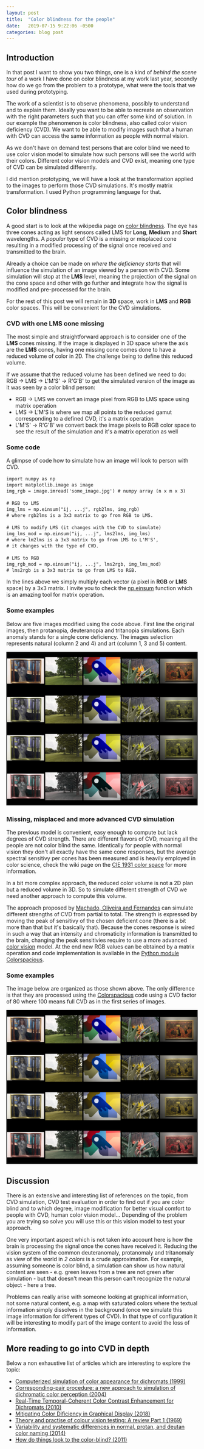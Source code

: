 ```yaml
---
layout: post
title:  "Color blindness for the people"
date:   2019-07-15 9:22:06 -0500
categories: blog post
---
```


## Introduction
In that post I want to show you two things, one is a kind of *behind the scene tour* of a work I have done on color blindness at my work last year, secondly how do we go from the problem to a prototype, what were the tools that we used during prototyping.

The work of a scientist is to observe phenomena, possibly to understand and to explain them. Ideally you want to be able to recreate an observation with the right parameters such that you can offer some kind of solution. In our example the phenomenon is color blindness, also called color vision deficiency (CVD). We want to be able to modify images such that a  human with CVD can access the same information as people with normal vision.

As we don't have on demand test persons that are color blind we need to use color vision model to simulate how such persons will see the world with their colors. Different color vision models and CVD exist, meaning one type of CVD can be simulated differently.

I did mention prototyping, we will have a look at the transformation applied to the images to perform those CVD simulations. It's mostly matrix transformation. I used Python programming language for that.

## Color blindness
A good start is to look at the wikipedia page on [color blindness][CVDwiki-link]. The eye has three cones acting as light sensors called LMS for **Long**, **Medium** and **Short** wavelengths. A *popular* type of CVD is a missing or misplaced cone resulting in a modified processing of the signal once received and transmitted to the brain.

Already a choice can be made on *where the deficiency starts* that will influence the simulation of an image viewed by a person with CVD. Some simulation will stop at the **LMS** level, meaning the projection of the signal on the cone space and other with go further and integrate how the signal is modified and pre-processed for the brain.

For the rest of this post we will remain in **3D** space, work in **LMS** and **RGB** color spaces. This will be convenient for the CVD simulations.

### CVD with one LMS cone missing
The most simple and straightforward approach is to consider one of the **LMS** cones missing. If the image is displayed in 3D space where the axis are the **LMS** cones, having one missing cone comes done to have a reduced volume of color in 2D. The challenge being to define this reduced volume.

If we assume that the reduced volume has been defined we need to do: RGB -> LMS -> L'M'S' -> R'G'B' to get the simulated version of the image as it was seen by a color blind person:
+ RGB -> LMS we convert an image pixel from RGB to LMS space using matrix operation
+ LMS -> L'M'S  is where we map all points to the reduced gamut corresponding to a defined CVD, it's a matrix operation
+ L'M'S' -> R'G'B' we convert back the image pixels to RGB color space to see the result of the simulation and it's a matrix operation as well

### Some code
A glimpse of code how to simulate how an image will look to person with CVD.

```
import numpy as np
import matplotlib.image as image
img_rgb = image.imread('some_image.jpg') # numpy array (n x m x 3)

# RGB to LMS
img_lms = np.einsum("ij, ...j", rgb2lms, img_rgb)
# where rgb2lms is a 3x3 matrix to go from RGB to LMS.

# LMS to modify LMS (it changes with the CVD to simulate)
img_lms_mod = np.einsum("ij, ...j", lms2lms, img_lms)
# where lm2lms is a 3x3 matrix to go from LMS to L'M'S',
# it changes with the type of CVD.

# LMS to RGB
img_rgb_mod = np.einsum("ij, ...j", lms2rgb, img_lms_mod)
# lms2rgb is a 3x3 matrix to go from LMS to RGB.
```

In the lines above we simply multiply each vector (a pixel in **RGB** or **LMS** space) by a 3x3 matrix. I invite you to check the [np.einsum][einsum-link] function which is an amazing tool for matrix operation.

### Some examples
Below are five images modified using the code above. First line the original images, then protanopia, deuteranopia and tritanopia simulations. Each anomaly stands for a single cone deficiency. The images selection represents natural (column 2 and 4) and art (column 1, 3 and 5) content.

![](/data/imMontage.jpg)

### Missing, misplaced and more advanced CVD simulation
The previous model is convenient, easy enough to compute but lack degrees of CVD strength. There are different flavors of CVD, meaning all the people are not color blind the same. Identically for people with normal vision they don't all exactly  have the same cone responses, but the average spectral sensitivy per cones has been measured and is heavily employed in color science, check the wiki page on the [CIE 1931 color space][CIE1931-link] for more information.

In a bit more complex approach, the reduced color volume is not a 2D plan but a reduced volume in 3D. So to simulate different strength of CVD we need another approach to compute this volume.

The approach proposed by [Machado, Oliveira and Fernandes][MachadoColospacious-link] can simulate different strengths of CVD from partial to total. The strength is expressed by moving the peak of sensitivy of the chosen deficient cone (there is a bit more than that but it's basically that). Because the cones response is wired in such a way that an intensity and chromaticity information is transmitted to the brain, changing the peak sensitivies require to use a more advanced [color vision][ColorVision-link] model. At the end new RGB values can be obtained by a matrix operation and code implementation is available in the [Python module Colorspacious][colorspacious-link].

### Some examples
The image below are organized as those shown above. The only difference is that they are processed using the [Colorspacious][colorspacious-link] code using a CVD factor of 80 where 100 means full CVD as in the first series of images.

![](/data/imMontageMachado.jpg)

## Discussion
There is an extensive and interesting list of references on the topic, from CVD simulation, CVD test evaluation in order to find out if you are color blind and to which degree, image modification for better visual comfort to people with CVD, human color vision model... Depending of the problem you are trying so solve you will use this or this vision model to test your approach.

One very important aspect which is not taken into account here is how the brain is processing the signal once the cones have received it. Reducing the vision system of the common deuteranomaly, protanomaly and tritanomaly as view of the world in *2 colors* is a crude approximation. For example, assuming someone is color blind, a simulation can show us how natural content are seen - e.g. green leaves from a tree are not green after simulation - but that doesn't mean this person can't recognize the natural object - here a tree.

Problems can really arise with someone looking at graphical information, not some natural content, e.g. a map with saturated colors where the textual information simply dissolves in the background (once we simulate this image information for different types of CVD). In that type of configuration it will be interesting to modify part of the image content to avoid the loss of information.

## More reading to go into CVD in depth
Below a non exhaustive list of articles which are interesting to explore the topic:
+ [Computerized simulation of color appearance for dichromats (1999)][computeSimu-link]
+ [Corresponding-pair procedure: a new approach to simulation of dichromatic color perception (2004)][correspondingPair-link]
+ [Real-Time Temporal-Coherent Color Contrast Enhancement for Dichromats (2010)][RealtimeTemp-link]
+ [Mitigating Color Dificiency in Graphical Display (2018)][MitigatingColor-link]
+ [Theory and practise of colour vision testing: A review Part 1 (1969)][lakowski-link]
+ [Variability and systematic differences in normal, protan, and deutan color naming (2014)][variability-link]
+ [How do things look to the color-blind? (2011)][byrne-link]

[byrne-link]:http://web.mit.edu/abyrne/www/colorblind.pdf
[variability-link]:https://www.ncbi.nlm.nih.gov/pmc/articles/PMC4260480/
[lakowski-link]:https://oem.bmj.com/content/oemed/26/3/173.full.pdf
[correspondingPair-link]:https://www.semanticscholar.org/paper/Corresponding-pair-procedure%3A-a-new-approach-to-of-Capilla-D%C3%ADez-Ajenjo/a14e7cce4da19c65f8a5ebfa12501cb981b87dc3
[MitigatingColor-link]:https://onlinelibrary.wiley.com/doi/abs/10.1002/sdtp.12152
[RealtimeTemp-link]:https://www.semanticscholar.org/paper/Real-Time-Temporal-Coherent-Color-Contrast-for-Machado-Neto/78cc2c83aa52a6b01aa31e5eff9f7793081328e6
[computeSimu-link]:https://www.semanticscholar.org/paper/Computerized-simulation-of-color-appearance-for-Brettel-Vi%C3%A9not/bd7a98c1eaf3d7f83335629e80040138f0eecfc4
[einsum-link]:https://docs.scipy.org/doc/numpy/reference/generated/numpy.einsum.html
[IRYStec-link]:http://www.irystec.com/
[CVDwiki-link]:https://en.wikipedia.org/wiki/Color_blindness
[ColorVision-link]:https://en.wikipedia.org/wiki/Color_vision
[MachadoColospacious-link]:https://colour.readthedocs.io/en/develop/colour.blindness.html#machado-oliveira-and-fernandes-2009
[colorspacious-link]:https://colorspacious.readthedocs.io/en/latest/
[CIE1931-link]:https://en.wikipedia.org/wiki/CIE_1931_color_space/
